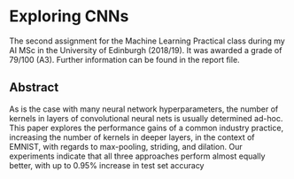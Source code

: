 # Exploring CNNs

The second assignment for the Machine Learning Practical class during my AI MSc in the University of Edinburgh (2018/19). It was awarded a grade of 79/100 (A3). Further information can be found in the report file.

## Abstract

As is the case with many neural network hyperparameters, the number of kernels in layers of
convolutional neural nets is usually determined
ad-hoc. This paper explores the performance
gains of a common industry practice, increasing the number of kernels in deeper layers, in the
context of EMNIST, with regards to max-pooling,
striding, and dilation. Our experiments indicate
that all three approaches perform almost equally
better, with up to 0.95% increase in test set accuracy
